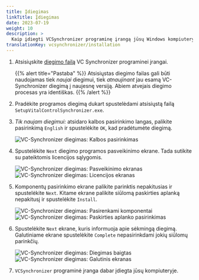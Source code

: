 ```yaml
---
title: Įdiegimas
linkTitle: Įdiegimas
date: 2023-07-19
weight: 10
description: >
  Kaip įdiegti VCSynchronizer programinę įrangą jūsų Windows kompiuteryje
translationKey: vcsynchronizer/installation  
---
```

1. Atsisiųskite [diegimo failą](/download/SetupVitalControlSynchronizer.exe) VC Synchronizer programinei įrangai.

   {{% alert title="Pastaba" %}}
  Atsisiųstas diegimo failas gali būti naudojamas tiek *naujai* diegimui, tiek *atnaujinant* jau esamą VC-Synchronizer diegimą į naujesnę versiją. Abiem atvejais diegimo procesas yra identiškas.
   {{% /alert %}}

2. Pradėkite programos diegimą dukart spustelėdami atsisiųstą failą `SetupVitalControlSynchronizer.exe`.

3. *Tik naujam diegimui:* atsidaro kalbos pasirinkimo langas, palikite pasirinkimą `English` ir spustelėkite `OK`, kad pradėtumėte diegimą.

   ![VC-Synchronizer diegimas: Kalbos pasirinkimas](../images/installation/lang-select.png "Kalbos pasirinkimas")

4. Spustelėkite `Next` diegimo programos pasveikinimo ekrane. Tada sutikite su pateiktomis licencijos sąlygomis.

   ![VC-Synchronizer diegimas: Pasveikinimo ekranas](../images/installation/welcome.png "Pasveikinimo ekranas") ![VC-Synchronizer diegimas: Licencijos ekranas](../images/installation/license.png "Licencijos ekranas")

5. Komponentų pasirinkimo ekrane palikite parinktis nepakitusias ir spustelėkite `Next`. Kitame ekrane palikite siūlomą paskirties aplanką nepakitusį ir spustelėkite `Install`.

   ![VC-Synchronizer diegimas: Pasirenkami komponentai](../images/installation/components.png "Pasirenkami komponentai") ![VC-Synchronizer diegimas: Paskirties aplanko pasirinkimas](../images/installation/install-dir.png "Paskirties aplanko pasirinkimas")

6. Spustelėkite `Next` ekrane, kuris informuoja apie sėkmingą diegimą. Galutiniame ekrane spustelėkite `Complete` nepasirinkdami jokių siūlomų parinkčių.

   ![VC-Synchronizer diegimas: Diegimas baigtas](../images/installation/completed.png "Diegimas baigtas") ![VC-Synchronizer diegimas: Galutinis ekranas](../images/installation/finish.png "Diegimas pavyko")


7. `VCSynchronizer` programinė įranga dabar įdiegta jūsų kompiuteryje.
